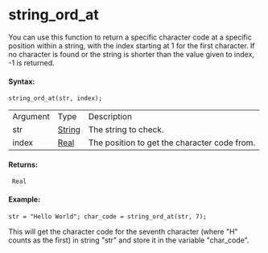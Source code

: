 # string_ord_at

You can use this function to return a specific character code at a
specific position within a string, with the index starting at 1 for the
first character. If no character is found or the string is shorter than
the value given to index, -1 is returned.

#### Syntax:

``` gml
string_ord_at(str, index);
```

|          |                                                                        |                                              |
|----------|------------------------------------------------------------------------|----------------------------------------------|
| Argument | Type                                                                   | Description                                  |
| str      |  [String](../../../../GameMaker_Language/GML_Overview/Data_Types)  | The string to check.                         |
| index    |  [Real](../../../../GameMaker_Language/GML_Overview/Data_Types)    | The position to get the character code from. |

#### Returns:

``` gml
 Real
```

#### Example:

``` gml
str = "Hello World"; char_code = string_ord_at(str, 7);
```

This will get the character code for the seventh character (where "H"
counts as the first) in string "str" and store it in the variable
"char_code".

